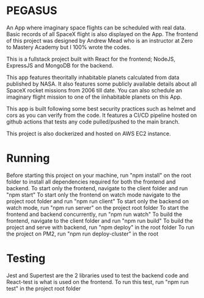 # PEGASUS
An App where imaginary space flights can be scheduled with real data. Basic records of all SpaceX flight is also displayed on the App.
The frontend of this project was designed by Andrew Mead who is an instructor at Zero to Mastery Academy but I 100% wrote the codes.

This is a fullstack project built with React for the frontend; NodeJS, ExpressJS and MongoDB for the backend. 

This app features theoritally inhabitable planets calculated from data published by NASA.
It also features some publicly available details about all SpaceX rocket missions from 2006 till date.
You can also schedule an imaginary flight mission to one of the iinhabitable planets on this App.

This app is built following some best security practices such as helmet and cors as you can verify from the code. 
It features a CI/CD pipeline hosted on github actions that tests any code pulled/pushed to the main branch.

This project is also dockerized and hosted on AWS EC2 instance.

# Running
Before starting this project on your machine, run "npm install" on the root folder to install all dependencies required for both the frontend and backend.
To start only the frontend, navigate to the client folder and run "npm start"
To start only the frontend on watch mode navigate to the project root folder and run "npm run client"
To start only the backend on watch mode, run "npm run server" on the project root folder
To start the frontend and backend concurrently, run "npm run watch"
To build the frontend, navigate to the client folder and run "npm run build"
To build the project and serve with backend, run "npm deploy" in the root folder
To run the project on PM2, run "npm run deploy-cluster" in the root 

# Testing
Jest and Supertest are the 2 libraries used to test the backend code and React-test is what is used on the frontend.
To run this test, run "npm run test" in the project root folder
